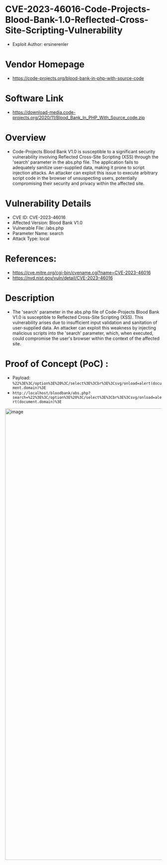 # CVE-2023-46016-Code-Projects-Blood-Bank-1.0-Reflected-Cross-Site-Scripting-Vulnerability
+ Exploit Author: ersinerenler
# Vendor Homepage
+ https://code-projects.org/blood-bank-in-php-with-source-code
# Software Link
+ https://download-media.code-projects.org/2020/11/Blood_Bank_In_PHP_With_Source_code.zip
# Overview
+ Code-Projects Blood Bank V1.0 is susceptible to a significant security vulnerability involving Reflected Cross-Site Scripting (XSS) through the 'search' parameter in the abs.php file. The application fails to adequately sanitize user-supplied data, making it prone to script injection attacks. An attacker can exploit this issue to execute arbitrary script code in the browser of unsuspecting users, potentially compromising their security and privacy within the affected site.
# Vulnerability Details
+ CVE ID: CVE-2023-46016
+ Affected Version: Blood Bank V1.0
+ Vulnerable File: /abs.php
+ Parameter Name: search
+ Attack Type: local
# References:
+ https://cve.mitre.org/cgi-bin/cvename.cgi?name=CVE-2023-46016
+ https://nvd.nist.gov/vuln/detail/CVE-2023-46016
# Description
+ The 'search' parameter in the abs.php file of Code-Projects Blood Bank V1.0 is susceptible to Reflected Cross-Site Scripting (XSS). This vulnerability arises due to insufficient input validation and sanitation of user-supplied data. An attacker can exploit this weakness by injecting malicious scripts into the 'search' parameter, which, when executed, could compromise the user's browser within the context of the affected site.
# Proof of Concept (PoC) : 
+ Payload: `%22%3E%3C/option%3E%20%3C/select%3E%3Cbr%3E%3Csvg/onload=alert(document.domain)%3E`
+ `http://localhost/bloodbank/abs.php?search=%22%3E%3C/option%3E%20%3C/select%3E%3Cbr%3E%3Csvg/onload=alert(document.domain)%3E`
<img width="1447" alt="image" src="https://github.com/ersinerenler/CVE-2023-46016-Code-Projects-Blood-Bank-1.0-Reflected-Cross-Site-Scripting-Vulnerability/assets/113091631/fc050e43-7043-4244-80d3-ece7e53dfc62">
